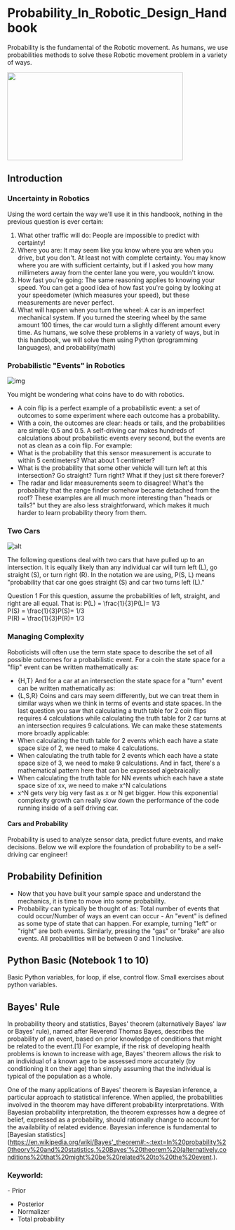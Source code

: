 # Probability_In_Robotic_Design_Handbook
Probability is the fundamental of the Robotic movement. As humans, we use probabilities methods to solve these Robotic movement problem in a variety of ways. 

<img src="https://github.com/jackyhuynh/Probability_In_Robotic_Design/blob/main/images/risk-danger-dial-low.jpg" width="400" height="200">

## Introduction

### Uncertainty in Robotics
Using the word certain the way we'll use it in this handbook, nothing in the previous question is ever certain:

1. What other traffic will do: People are impossible to predict with certainty!
2. Where you are: It may seem like you know where you are when you drive, but you don't. At least not with complete certainty. You may know where you are with sufficient certainty, but if I asked you how many millimeters away from the center lane you were, you wouldn't know.
3. How fast you're going: The same reasoning applies to knowing your speed. You can get a good idea of how fast you're going by looking at your speedometer (which measures your speed), but these measurements are never perfect.
4. What will happen when you turn the wheel: A car is an imperfect mechanical system. If you turned the steering wheel by the same amount 100 times, the car would turn a slightly different amount every time.
As humans, we solve these problems in a variety of ways, but in this handbook, we will solve them using Python (programming languages), and probability(math)

### Probabilistic "Events" in Robotics

![img](https://github.com/jackyhuynh/Probability_In_Robotic_Design/blob/main/images/heads-or-tails.jpeg)

You might be wondering what coins have to do with robotics.
- A coin flip is a perfect example of a probabilistic event: a set of outcomes to some experiment where each outcome has a probability.
- With a coin, the outcomes are clear: heads or tails, and the probabilities are simple: 0.5 and 0.5.
A self-driving car makes hundreds of calculations about probabilistic events every second, but the events are not as clean as a coin flip. For example:
- What is the probability that this sensor measurement is accurate to within 5 centimeters? What about 1 centimeter?
- What is the probability that some other vehicle will turn left at this intersection? Go straight? Turn right? What if they just sit there forever?
- The radar and lidar measurements seem to disagree! What's the probability that the range finder somehow became detached from the roof?
These examples are all much more interesting than "heads or tails?" but they are also less straightforward, which makes it much harder to learn probability theory from them.

### Two Cars

![alt](https://github.com/jackyhuynh/Probability_In_Robotic_Design/blob/main/images/intersections.jpg)

The following questions deal with two cars that have pulled up to an intersection. It is equally likely than any individual car will turn left (L), go straight (S), or turn right (R).
In the notation we are using, P(S, L) means "probability that car one goes straight (S) and car two turns left (L)."

Question 1
For this question, assume the probabilities of left, straight, and right are all equal. That is:
P(L) = \frac{1}{3}P(L)= 1/3	 
P(S) = \frac{1}{3}P(S)= 1/3	 
P(R) = \frac{1}{3}P(R)= 1/3

### Managing Complexity
Roboticists will often use the term state space to describe the set of all possible outcomes for a probabilistic event.
For a coin the state space for a "flip" event can be written mathematically as:
- {H,T}
And for a car at an intersection the state space for a "turn" event can be written mathematically as:
- {L,S,R}
Coins and cars may seem differently, but we can treat them in similar ways when we think in terms of events and state spaces.
In the last question you saw that calculating a truth table for 2 coin flips requires 4 calculations while calculating the truth table for 2 car turns at an intersection requires 9 calculations.
We can make these statements more broadly applicable:
- When calculating the truth table for 2 events which each have a state space size of 2, we need to make 4 calculations.
- When calculating the truth table for 2 events which each have a state space size of 3, we need to make 9 calculations.
And in fact, there's a mathematical pattern here that can be expressed algebraically:
- When calculating the truth table for NN events which each have a state space size of xx, we need to make x^N calculations
- x^N gets very big very fast as x or N get bigger.
How this exponential complexity growth can really slow down the performance of the code running inside of a self driving car.

#### Cars and Probability
Probability is used to analyze sensor data, predict future events, and make decisions. Below we will explore the foundation of probability to be a self-driving car engineer!

## Probability Definition
- Now that you have built your sample space and understand the mechanics, it is time to move into some probability.
- Probability can typically be thought of as: Total number of events that could occur/Number of ways an event can occur
​- An "event" is defined as some type of state that can happen. For example, turning "left" or "right" are both events. Similarly, pressing the "gas" or "brake" are also events. All probabilities will be between 0 and 1 inclusive.

## Python Basic (Notebook 1 to 10)
Basic Python variables, for loop, if else, control flow. Small exercises about python variables.

## Bayes' Rule

In probability theory and statistics, Bayes' theorem (alternatively Bayes' law or Bayes' rule), named after Reverend Thomas Bayes, describes the probability of an event, based on prior knowledge of conditions that might be related to the event.[1] For example, if the risk of developing health problems is known to increase with age, Bayes' theorem allows the risk to an individual of a known age to be assessed more accurately (by conditioning it on their age) than simply assuming that the individual is typical of the population as a whole.

One of the many applications of Bayes' theorem is Bayesian inference, a particular approach to statistical inference. When applied, the probabilities involved in the theorem may have different probability interpretations. With Bayesian probability interpretation, the theorem expresses how a degree of belief, expressed as a probability, should rationally change to account for the availability of related evidence. Bayesian inference is fundamental to [Bayesian statistics](https://en.wikipedia.org/wiki/Bayes'_theorem#:~:text=In%20probability%20theory%20and%20statistics,%20Bayes'%20theorem%20(alternatively,conditions%20that%20might%20be%20related%20to%20the%20event.).

### Keyworld: 

​- Prior
- Posterior
- Normalizer
- Total probability

